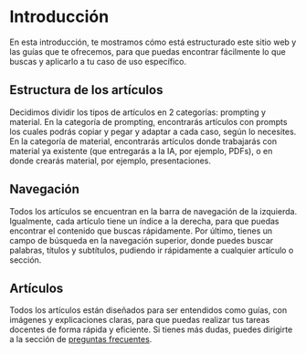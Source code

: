 # Introducción
En esta introducción, te mostramos cómo está estructurado este sitio web y las guías que te ofrecemos, para que puedas encontrar fácilmente lo que buscas y aplicarlo a tu caso de uso específico.

## Estructura de los artículos
Decidimos dividir los tipos de artículos en 2 categorías: prompting y material. En la categoría de prompting, encontrarás artículos con prompts los cuales podrás copiar y pegar y adaptar a cada caso, según lo necesites. En la categoría de material, encontrarás artículos donde trabajarás con material ya existente (que entregarás a la IA, por ejemplo, PDFs), o en donde crearás material, por ejemplo, presentaciones.

## Navegación
Todos los artículos se encuentran en la barra de navegación de la izquierda. Igualmente, cada artículo tiene un índice a la derecha, para que puedas encontrar el contenido que buscas rápidamente. Por último, tienes un campo de búsqueda en la navegación superior, donde puedes buscar palabras, títulos y subtítulos, pudiendo ir rápidamente a cualquier artículo o sección.

## Artículos
Todos los artículos están diseñados para ser entendidos como guías, con imágenes y explicaciones claras, para que puedas realizar tus tareas docentes de forma rápida y eficiente. Si tienes más dudas, puedes dirigirte a la sección de [preguntas frecuentes](./preguntas-frecuentes).